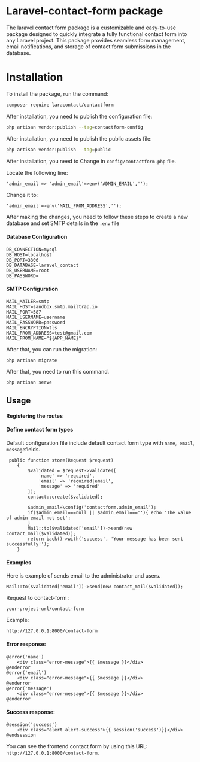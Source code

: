 
# Laravel-contact-form package

The laravel contact form package is a customizable and easy-to-use package designed to quickly integrate a fully functional contact form into any Laravel project. This package provides seamless form management, email notifications, and storage of contact form submissions in the database.


# Installation

To install the package, run the command:

```bash
composer require laracontact/contactform
```

After installation, you need to publish the configuration file:

```bash
php artisan vendor:publish --tag=contactform-config
```

After installation, you need to publish the public assets file:

```bash
php artisan vendor:publish --tag=public
```

After installation, you need to Change in ```config/contactform.php``` file.

Locate the following line:
```config file
'admin_email'=> 'admin_email'=>env('ADMIN_EMAIL',''); 
```

Change it to: 
```config file
'admin_email'=>env('MAIL_FROM_ADDRESS','');
```

After making the changes, you need to follow these steps to create a new database and set SMTP details in the ```.env``` file

#### Database Configuration
```env
DB_CONNECTION=mysql
DB_HOST=localhost
DB_PORT=3306
DB_DATABASE=laravel_contact
DB_USERNAME=root
DB_PASSWORD=
````

#### SMTP Configuration
```env
MAIL_MAILER=smtp
MAIL_HOST=sandbox.smtp.mailtrap.io
MAIL_PORT=587
MAIL_USERNAME=username
MAIL_PASSWORD=password
MAIL_ENCRYPTION=tls
MAIL_FROM_ADDRESS=test@gmail.com
MAIL_FROM_NAME="${APP_NAME}"
```

After that, you can run the migration:

```
php artisan migrate
```
After that, you need to run this command.

```
php artisan serve
```  










    
## Usage

#### Registering the routes

#### Define contact form types

Default configuration file include default contact form type with ``` name ```,``` email```, ```message```fields.

``` contact 
 public function store(Request $request)
    {
        $validated = $request->validate([
            'name' => 'required',
            'email' => 'required|email',
            'message' => 'required'
        ]);
        contact::create($validated);
        
        $admin_email=\config('contactform.admin_email');
        if($admin_email===null || $admin_email===''){ echo 'The value of admin email not set';
        }
        Mail::to($validated['email'])->send(new contact_mail($validated));
        return back()->with('success', 'Your message has been sent successfully!');
    }
```

#### Examples

Here is example of sends email to the administrator and users.

```mail
Mail::to($validated['email'])->send(new contact_mail($validated));
```
Request to contact-form :

```url
your-project-url/contact-form
```
Example:

```exmple
http://127.0.0.1:8000/contact-form

```
#### Error response:
```error
@error('name')
    <div class="error-message">{{ $message }}</div>
@enderror
@error('email')
    <div class="error-message">{{ $message }}</div>
@enderror
@error('message')
    <div class="error-message">{{ $message }}</div>
@enderror
```
#### Success response:

```success
@session('success')
    <div class="alert alert-success">{{ session('success')}}</div>
@endsession
```

You can see the frontend contact form by using this URL: ```http://127.0.0.1:8000/contact-form```.
